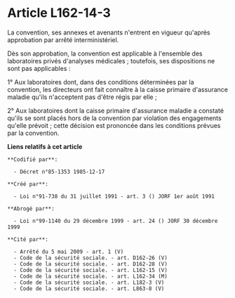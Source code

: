 # Article L162-14-3

La convention, ses annexes et avenants n'entrent en vigueur qu'après approbation par arrêté interministériel.

Dès son approbation, la convention est applicable à l'ensemble des laboratoires privés d'analyses médicales ; toutefois, ses
dispositions ne sont pas applicables :

1° Aux laboratoires dont, dans des conditions déterminées par la convention, les directeurs ont fait connaître à la caisse
primaire d'assurance maladie qu'ils n'acceptent pas d'être régis par elle ;

2° Aux laboratoires dont la caisse primaire d'assurance maladie a constaté qu'ils se sont placés hors de la convention par
violation des engagements qu'elle prévoit ; cette décision est prononcée dans les conditions prévues par la convention.

**Liens relatifs à cet article**

	**Codifié par**:

	  - Décret n°85-1353 1985-12-17

	**Créé par**:

	  - Loi n°91-738 du 31 juillet 1991 - art. 3 () JORF 1er août 1991

	**Abrogé par**:

	  - Loi n°99-1140 du 29 décembre 1999 - art. 24 () JORF 30 décembre 1999

	**Cité par**:

	  - Arrêté du 5 mai 2009 - art. 1 (V)
	  - Code de la sécurité sociale. - art. D162-26 (V)
	  - Code de la sécurité sociale. - art. D162-28 (V)
	  - Code de la sécurité sociale. - art. L162-15 (V)
	  - Code de la sécurité sociale. - art. L162-34 (M)
	  - Code de la sécurité sociale. - art. L182-3 (V)
	  - Code de la sécurité sociale. - art. L863-8 (V)
